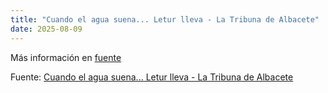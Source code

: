 ```yaml
---
title: "Cuando el agua suena... Letur lleva - La Tribuna de Albacete"
date: 2025-08-09
---
```


Más información en [fuente](https://news.google.com/rss/articles/CBMiuwFBVV95cUxOS1lqQ1EwMU1zNnVzb0ZLQUpxRFFpUGVKS3FDd29ldy0zYldPMmd3VzItVmQwc3JCM0V5a1d6UlplMGFnN24ydkRuZ3gtMnRuSDZhMlR1eVY2TWF5ZFpzRVZWRHJzdGJIcGdyV0FZWmU3UVBqQjIxUk9ZekM3WC1pVlRCZ3pmUVdtY1lyZ3BzR2NUdnUtMDIxUmkwQ25BbnBNSVdpVmZCT0Zxc1JpM2hLM1Zta3ZOZGZKUGF3?oc=5)

Fuente: [Cuando el agua suena... Letur lleva - La Tribuna de Albacete](https://news.google.com/rss/articles/CBMiuwFBVV95cUxOS1lqQ1EwMU1zNnVzb0ZLQUpxRFFpUGVKS3FDd29ldy0zYldPMmd3VzItVmQwc3JCM0V5a1d6UlplMGFnN24ydkRuZ3gtMnRuSDZhMlR1eVY2TWF5ZFpzRVZWRHJzdGJIcGdyV0FZWmU3UVBqQjIxUk9ZekM3WC1pVlRCZ3pmUVdtY1lyZ3BzR2NUdnUtMDIxUmkwQ25BbnBNSVdpVmZCT0Zxc1JpM2hLM1Zta3ZOZGZKUGF3?oc=5)
